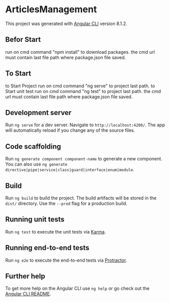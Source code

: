 
# ArticlesManagement

This project was generated with [Angular CLI](https://github.com/angular/angular-cli) version 8.1.2.

## Befor Start
run on cmd command "npm install" to download packages.
the cmd url must contain last file path where package.json file saved.

## To Start
to Start Project run on cmd command "ng serve" to project last path.
to Start unit test run on cmd command "ng test" to project last path.
the cmd url must contain last file path where package.json file saved.

## Development server

Run `ng serve` for a dev server. Navigate to `http://localhost:4200/`. The app will automatically reload if you change any of the source files.

## Code scaffolding

Run `ng generate component component-name` to generate a new component. You can also use `ng generate directive|pipe|service|class|guard|interface|enum|module`.

## Build

Run `ng build` to build the project. The build artifacts will be stored in the `dist/` directory. Use the `--prod` flag for a production build.

## Running unit tests

Run `ng test` to execute the unit tests via [Karma](https://karma-runner.github.io).

## Running end-to-end tests

Run `ng e2e` to execute the end-to-end tests via [Protractor](http://www.protractortest.org/).

## Further help

To get more help on the Angular CLI use `ng help` or go check out the [Angular CLI README](https://github.com/angular/angular-cli/blob/master/README.md).

